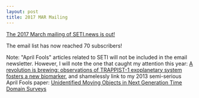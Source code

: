 ```yaml
---
layout: post
title: 2017 MAR Mailing
---
```


[The 2017 March mailing of SETI.news is out!](http://us6.campaign-archive2.com/?u=d896005c207438af0297357d5&id=b2057541f1)

The email list has now reached 70 subscribers!

Note: "April Fools" articles related to SETI will not be included in the email newsletter. However, I will note the one that caught my attention this year: [A revolution is brewing: observations of TRAPPIST-1 exoplanetary system fosters a new biomarker](https://arxiv.org/abs/1703.10803), and shamelessly link to my 2013 semi-serious April Fools paper: [Unidentified Moving Objects in Next Generation Time Domain Surveys](https://arxiv.org/abs/1303.7433)
